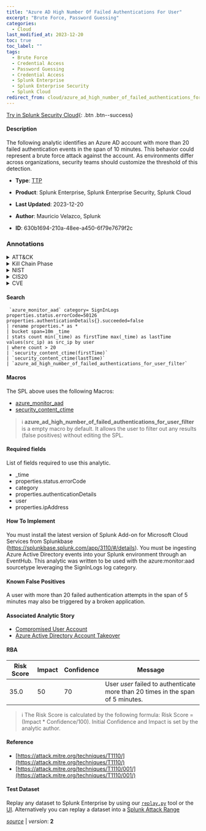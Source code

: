 ```yaml
---
title: "Azure AD High Number Of Failed Authentications For User"
excerpt: "Brute Force, Password Guessing"
categories:
  - Cloud
last_modified_at: 2023-12-20
toc: true
toc_label: ""
tags:
  - Brute Force
  - Credential Access
  - Password Guessing
  - Credential Access
  - Splunk Enterprise
  - Splunk Enterprise Security
  - Splunk Cloud
redirect_from: cloud/azure_ad_high_number_of_failed_authentications_for_user/
---
```




[Try in Splunk Security Cloud](https://www.splunk.com/en_us/cyber-security.html){: .btn .btn--success}

#### Description

The following analytic identifies an Azure AD account with more than 20 failed authentication events in the span of 10 minutes. This behavior could represent a brute force attack against the account. As environments differ across organizations, security teams should customize the threshold of this detection.

- **Type**: [TTP](https://github.com/splunk/security_content/wiki/Detection-Analytic-Types)
- **Product**: Splunk Enterprise, Splunk Enterprise Security, Splunk Cloud

- **Last Updated**: 2023-12-20
- **Author**: Mauricio Velazco, Splunk
- **ID**: 630b1694-210a-48ee-a450-6f79e7679f2c

### Annotations
<details>
  <summary>ATT&CK</summary>

<div markdown="1">

#### [ATT&CK](https://attack.mitre.org/)

| ID          | Technique   | Tactic         |
| ----------- | ----------- |--------------- |
| [T1110](https://attack.mitre.org/techniques/T1110/) | Brute Force | Credential Access |

| [T1110.001](https://attack.mitre.org/techniques/T1110/001/) | Password Guessing | Credential Access |

</div>
</details>


<details>
  <summary>Kill Chain Phase</summary>

<div markdown="1">

* Exploitation


</div>
</details>


<details>
  <summary>NIST</summary>

<div markdown="1">

* DE.CM



</div>
</details>

<details>
  <summary>CIS20</summary>

<div markdown="1">

* CIS 10



</div>
</details>

<details>
  <summary>CVE</summary>

<div markdown="1">


</div>
</details>


#### Search

```
 `azure_monitor_aad` category= SignInLogs properties.status.errorCode=50126 properties.authenticationDetails{}.succeeded=false 
| rename properties.* as * 
| bucket span=10m _time 
| stats count min(_time) as firstTime max(_time) as lastTime values(src_ip) as src_ip by user 
| where count > 20 
| `security_content_ctime(firstTime)` 
| `security_content_ctime(lastTime)` 
| `azure_ad_high_number_of_failed_authentications_for_user_filter`
```

#### Macros
The SPL above uses the following Macros:
* [azure_monitor_aad](https://github.com/splunk/security_content/blob/develop/macros/azure_monitor_aad.yml)
* [security_content_ctime](https://github.com/splunk/security_content/blob/develop/macros/security_content_ctime.yml)

> :information_source:
> **azure_ad_high_number_of_failed_authentications_for_user_filter** is a empty macro by default. It allows the user to filter out any results (false positives) without editing the SPL.



#### Required fields
List of fields required to use this analytic.
* _time
* properties.status.errorCode
* category
* properties.authenticationDetails
* user
* properties.ipAddress



#### How To Implement
You must install the latest version of Splunk Add-on for Microsoft Cloud Services from Splunkbase (https://splunkbase.splunk.com/app/3110/#/details). You must be ingesting Azure Active Directory events into your Splunk environment through an EventHub. This analytic was written to be used with the azure:monitor:aad sourcetype leveraging the SignInLogs log category.
#### Known False Positives
A user with more than 20 failed authentication attempts in the span of 5 minutes may also be triggered by a broken application.

#### Associated Analytic Story
* [Compromised User Account](/stories/compromised_user_account)
* [Azure Active Directory Account Takeover](/stories/azure_active_directory_account_takeover)




#### RBA

| Risk Score  | Impact      | Confidence   | Message      |
| ----------- | ----------- |--------------|--------------|
| 35.0 | 50 | 70 | User $user$ failed to authenticate more than 20 times in the span of 5 minutes. |


> :information_source:
> The Risk Score is calculated by the following formula: Risk Score = (Impact * Confidence/100). Initial Confidence and Impact is set by the analytic author.


#### Reference

* [https://attack.mitre.org/techniques/T1110/](https://attack.mitre.org/techniques/T1110/)
* [https://attack.mitre.org/techniques/T1110/001/](https://attack.mitre.org/techniques/T1110/001/)



#### Test Dataset
Replay any dataset to Splunk Enterprise by using our [`replay.py`](https://github.com/splunk/attack_data#using-replaypy) tool or the [UI](https://github.com/splunk/attack_data#using-ui).
Alternatively you can replay a dataset into a [Splunk Attack Range](https://github.com/splunk/attack_range#replay-dumps-into-attack-range-splunk-server)




[*source*](https://github.com/splunk/security_content/tree/develop/detections/cloud/azure_ad_high_number_of_failed_authentications_for_user.yml) \| *version*: **2**